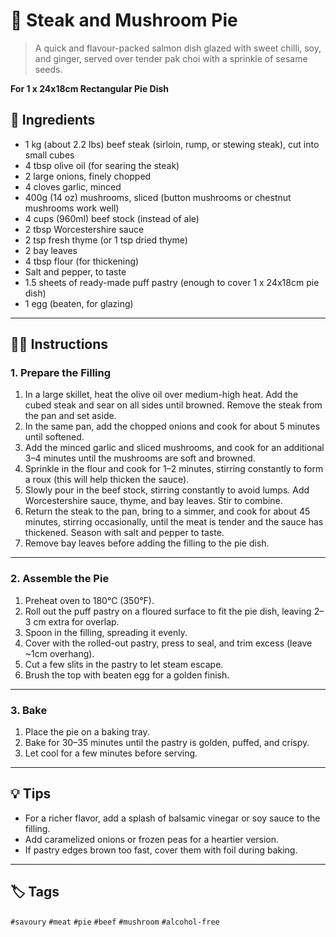 # 🥧 Steak and Mushroom Pie

> A quick and flavour-packed salmon dish glazed with sweet chilli, soy, and ginger, served over tender pak choi with a sprinkle of sesame seeds.

**For 1 x 24x18cm Rectangular Pie Dish**

## 🛒 Ingredients

- 1 kg (about 2.2 lbs) beef steak (sirloin, rump, or stewing steak), cut into small cubes
- 4 tbsp olive oil (for searing the steak)
- 2 large onions, finely chopped
- 4 cloves garlic, minced
- 400g (14 oz) mushrooms, sliced (button mushrooms or chestnut mushrooms work well)
- 4 cups (960ml) beef stock (instead of ale)
- 2 tbsp Worcestershire sauce
- 2 tsp fresh thyme (or 1 tsp dried thyme)
- 2 bay leaves
- 4 tbsp flour (for thickening)
- Salt and pepper, to taste
- 1.5 sheets of ready-made puff pastry (enough to cover 1 x 24x18cm pie dish)
- 1 egg (beaten, for glazing)

---

## 👩‍🍳 Instructions

### 1. Prepare the Filling

1. In a large skillet, heat the olive oil over medium-high heat. Add the cubed steak and sear on all sides until browned. Remove the steak from the pan and set aside.  
2. In the same pan, add the chopped onions and cook for about 5 minutes until softened.  
3. Add the minced garlic and sliced mushrooms, and cook for an additional 3–4 minutes until the mushrooms are soft and browned.  
4. Sprinkle in the flour and cook for 1–2 minutes, stirring constantly to form a roux (this will help thicken the sauce).  
5. Slowly pour in the beef stock, stirring constantly to avoid lumps. Add Worcestershire sauce, thyme, and bay leaves. Stir to combine.  
6. Return the steak to the pan, bring to a simmer, and cook for about 45 minutes, stirring occasionally, until the meat is tender and the sauce has thickened. Season with salt and pepper to taste.  
7. Remove bay leaves before adding the filling to the pie dish.

---

### 2. Assemble the Pie

1. Preheat oven to 180°C (350°F).  
2. Roll out the puff pastry on a floured surface to fit the pie dish, leaving 2–3 cm extra for overlap.  
3. Spoon in the filling, spreading it evenly.  
4. Cover with the rolled-out pastry, press to seal, and trim excess (leave ~1cm overhang).  
5. Cut a few slits in the pastry to let steam escape.  
6. Brush the top with beaten egg for a golden finish.

---

### 3. Bake

1. Place the pie on a baking tray.  
2. Bake for 30–35 minutes until the pastry is golden, puffed, and crispy.  
3. Let cool for a few minutes before serving.

---

## 💡 Tips

- For a richer flavor, add a splash of balsamic vinegar or soy sauce to the filling.
- Add caramelized onions or frozen peas for a heartier version.
- If pastry edges brown too fast, cover them with foil during baking.

---

## 🏷️ Tags

`#savoury` `#meat` `#pie` `#beef` `#mushroom` `#alcohol-free`
